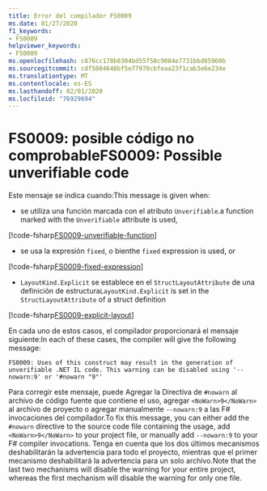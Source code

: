 ```yaml
---
title: Error del compilador FS0009
ms.date: 01/27/2020
f1_keywords:
- FS0009
helpviewer_keywords:
- FS0009
ms.openlocfilehash: c876cc170b8304bd55f58c9084e7731bbd85960b
ms.sourcegitcommit: cdf5084648bf5e77970cbfeaa23f1cab3e6e234e
ms.translationtype: MT
ms.contentlocale: es-ES
ms.lasthandoff: 02/01/2020
ms.locfileid: "76929694"
---
```

# <a name="fs0009-possible-unverifiable-code"></a><span data-ttu-id="0a7e3-102">FS0009: posible código no comprobable</span><span class="sxs-lookup"><span data-stu-id="0a7e3-102">FS0009: Possible unverifiable code</span></span>

<span data-ttu-id="0a7e3-103">Este mensaje se indica cuando:</span><span class="sxs-lookup"><span data-stu-id="0a7e3-103">This message is given when:</span></span>

* <span data-ttu-id="0a7e3-104">se utiliza una función marcada con el atributo `Unverifiable`.</span><span class="sxs-lookup"><span data-stu-id="0a7e3-104">a function marked with the `Unverifiable` attribute is used,</span></span>

[!code-fsharp[FS0009-unverifiable-function](~/samples/snippets/fsharp/compiler-messages/fs0009.fs#L2)]

* <span data-ttu-id="0a7e3-105">se usa la expresión `fixed`, o bien</span><span class="sxs-lookup"><span data-stu-id="0a7e3-105">the `fixed` expression is used, or</span></span>

[!code-fsharp[FS0009-fixed-expression](~/samples/snippets/fsharp/compiler-messages/fs0009.fs#L5-L9)]

* <span data-ttu-id="0a7e3-106">`LayoutKind.Explicit` se establece en el `StructLayoutAttribute` de una definición de estructura</span><span class="sxs-lookup"><span data-stu-id="0a7e3-106">`LayoutKind.Explicit` is set in the `StructLayoutAttribute` of a struct definition</span></span>

[!code-fsharp[FS0009-explicit-layout](~/samples/snippets/fsharp/compiler-messages/fs0009.fs#L12-L16)]

<span data-ttu-id="0a7e3-107">En cada uno de estos casos, el compilador proporcionará el mensaje siguiente:</span><span class="sxs-lookup"><span data-stu-id="0a7e3-107">In each of these cases, the compiler will give the following message:</span></span>

```text
FS0009: Uses of this construct may result in the generation of unverifiable .NET IL code. This warning can be disabled using '--nowarn:9' or '#nowarn "9"'
```

<span data-ttu-id="0a7e3-108">Para corregir este mensaje, puede Agregar la Directiva de `#nowarn` al archivo de código fuente que contiene el uso, agregar `<NoWarn>9</NoWarn>` al archivo de proyecto o agregar manualmente `--nowarn:9` a las F# invocaciones del compilador.</span><span class="sxs-lookup"><span data-stu-id="0a7e3-108">To fix this message, you can either add the `#nowarn` directive to the source code file containing the usage, add `<NoWarn>9</NoWarn>` to your project file, or manually add `--nowarn:9` to your F# compiler invocations.</span></span> <span data-ttu-id="0a7e3-109">Tenga en cuenta que los dos últimos mecanismos deshabilitarán la advertencia para todo el proyecto, mientras que el primer mecanismo deshabilitará la advertencia para un solo archivo.</span><span class="sxs-lookup"><span data-stu-id="0a7e3-109">Note that the last two mechanisms will disable the warning for your entire project, whereas the first mechanism will disable the warning for only one file.</span></span>
